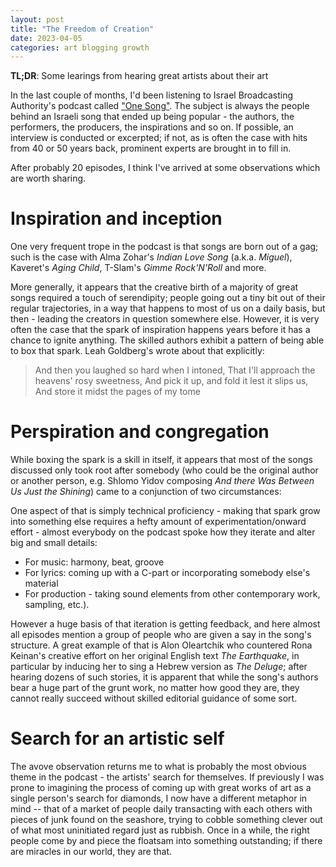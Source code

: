 ```yaml
---
layout: post
title: "The Freedom of Creation"
date: 2023-04-05
categories: art blogging growth
---
```

**TL;DR**: Some learings from hearing great artists about their art

In the last couple of months, I'd been listening to Israel Broadcasting Authority's podcast called ["One Song"](https://www.kan.org.il/podcast/program.aspx/?progid=3). The subject is always the people behind an Israeli song that ended up being popular - the authors, the performers, the producers, the inspirations and so on. If possible, an interview is conducted or excerpted; if not, as is often the case with hits from 40 or 50 years back, prominent experts are brought in to fill in. 

After probably 20 episodes, I think I've arrived at some observations which are worth sharing.

# Inspiration and inception
One very frequent trope in the podcast is that songs are born out of a gag; such is the case with Alma Zohar's *Indian Love Song* (a.k.a. *Miguel*), Kaveret's *Aging Child*, T-Slam's *Gimme Rock'N'Roll* and more.

More generally, it appears that the creative birth of a majority of great songs required a touch of serendipity; people going out a tiny bit out of their regular trajectories, in a way that happens to most of us on a daily basis, but then - leading the creators in question somewhere else. However, it is very often the case that the spark of inspiration happens years before it has a chance to ignite anything. The skilled authors exhibit a pattern of being able to box that spark. Leah Goldberg's wrote about that explicitly:

> And then you laughed so hard when I intoned, 
> That I'll approach the heavens' rosy sweetness, 
> And pick it up, and fold it lest it slips us, 
> And store it midst the pages of my tome 


# Perspiration and congregation
While boxing the spark is a skill in itself, it appears that most of the songs discussed only took root after somebody (who could be the original author or another person, e.g. Shlomo Yidov composing *And there Was Between Us Just the Shining*) came to a conjunction of two circumstances:

One aspect of that is simply technical proficiency - making that spark grow into something else requires a hefty amount of experimentation/onward effort - almost everybody on the podcast spoke how they iterate and alter big and small details: 
  - For music: harmony, beat, groove
  - For lyrics: coming up with a C-part or incorporating somebody else's material
  - For production - taking sound elements from other contemporary work, sampling, etc.). 

However a huge basis of that iteration is getting feedback, and here almost all episodes mention a group of people who are given a say in the song's structure. A great example of that is Alon Oleartchik who countered Rona Keinan's creative effort on her original English text *The Earthquake*, in particular by inducing her to sing a Hebrew version as *The Deluge*; after hearing dozens of such stories, it is apparent that while the song's authors bear a huge part of the grunt work, no matter how good they are, they cannot really succeed without skilled editorial guidance of some sort.

# Search for an artistic self
The avove observation returns me to what is probably the most obvious theme in the podcast - the artists' search for themselves. If previously I was prone to imagining the process of coming up with great works of art as a single person's search for diamonds, I now have a different metaphor in mind -- that of a market of people daily transacting with each others with pieces of junk found on the seashore, trying to cobble something clever out of what most uninitiated regard just as rubbish. Once in a while, the right people come by and piece the floatsam into something outstanding; if there are miracles in our world, they are that.
